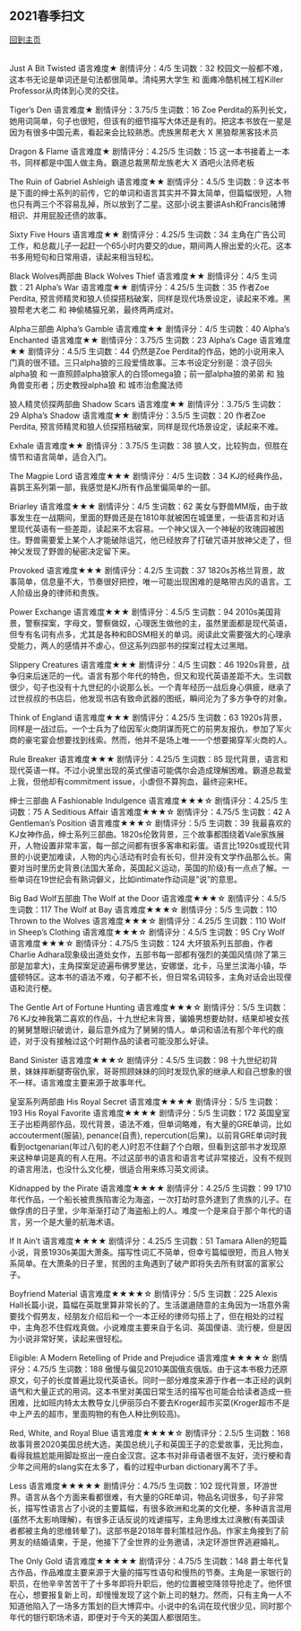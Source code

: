 ## 2021春季扫文
[回到主页](https://boheme130.github.io/Fiction.git.io/)
<br>
<br>

Just A Bit Twisted 
	语言难度★
	剧情评分：4/5
	生词数：32
校园文一般都不难，这本书无论是单词还是句法都很简单。清纯男大学生 和 面瘫冷酷机械工程Killer Professor从肉体到心灵的交往。	


Tiger’s Den
	语言难度★
	剧情评分：3.75/5
	生词数：16
Zoe Perdita的系列长文，她用词简单，句子也很短，但该有的细节描写大体还是有的。把这本书放在一星是因为有很多中国元素，看起来会比较熟悉。虎族黑帮老大 X 黑狼帮黑客技术员


Dragon & Flame
	语言难度★
	剧情评分：4.25/5
	生词数：15
这一本书接着上一本书，同样都是中国人做主角。霸道总裁黑帮龙族老大 X 酒吧火法师老板


The Ruin of Gabriel Ashleigh
	语言难度★★
	剧情评分：4.5/5
	生词数：9
这本书是下面的绅士系列的前传，它的单词和语言其实并不算太简单，但篇幅很短，人物也只有两三个不容易乱掉，所以放到了二星。这部小说主要讲Ash和Francis赌博相识、并用屁股还债的故事。


Sixty Five Hours
	语言难度★★
	剧情评分：4.25/5
	生词数：34
主角在广告公司工作，和总裁儿子一起赶一个65小时内要交的due，期间两人擦出爱的火花。这本书多用短句和日常用语，读起来相当轻松。


Black Wolves两部曲
Black Wolves Thief
	语言难度★★
	剧情评分：4/5
	生词数：21
Alpha’s War
	语言难度★★
	剧情评分：4.25/5
	生词数：35
作者Zoe Perdita, 预言师精灵和狼人侦探搭档破案，同样是现代场景设定，读起来不难。黑狼帮老大老二 和 神偷橘猫兄弟，最终两两成对。


Alpha三部曲
Alpha’s Gamble
	语言难度★★
	剧情评分：4/5
	生词数：40
Alpha’s Enchanted
	语言难度★★
	剧情评分：3.75/5
	生词数：23
Alpha’s Cage
	语言难度★★
	剧情评分：4.5/5
	生词数：44
仍然是Zoe Perdita的作品，她的小说用来入门真的很不错。三只alpha狼的三段爱情故事。三本书设定分别是：浪子回头alpha狼 和 一直照顾alpha狼家人的白领omega狼；前一部alpha狼的弟弟 和 独角兽变形者；历史教授alpha狼 和 城市治愈魔法师


狼人精灵侦探两部曲
Shadow Scars
	语言难度★★
	剧情评分：3.75/5
	生词数：29
Alpha’s Shadow
	语言难度★★
	剧情评分：3.5/5
	生词数：20
作者Zoe Perdita, 预言师精灵和狼人侦探搭档破案，同样是现代场景设定，读起来不难。


Exhale
	语言难度★★
	剧情评分：3.75/5
	生词数：38
狼人文，比较狗血，但胜在情节和语言简单，适合入门。


The Magpie Lord
	语言难度★★★
	剧情评分：4/5
	生词数：34
KJ的经典作品，喜鹊王系列第一部，我感觉是KJ所有作品里偏简单的一部。


Briarley
	语言难度★★★
	剧情评分：4/5
	生词数：62
美女与野兽MM版，由于故事发生在一战期间，里面的野兽还是在1810年就被困在城堡里，一些语言和对话里现代英语有一些差距，读起来不太容易。一个神父误入一个神秘的玫瑰园被困住。野兽需要爱上某个人才能破除诅咒，他已经放弃了打破咒语并放神父走了，但神父发现了野兽的秘密决定留下来。


Provoked
	语言难度★★★
	剧情评分：4.2/5
	生词数：37
1820s苏格兰背景，故事简单，信息量不大，节奏很好把控，唯一可能出现困难的是略带古风的语言。工人阶级出身的律师和贵族。


Power Exchange
	语言难度★★★
	剧情评分：4.5/5
	生词数：94
2010s美国背景，警察探案，字母文，警察做奴，心理医生做他的主，虽然里面都是现代英语，但专有名词有点多，尤其是各种和BDSM相关的单词。阅读此文需要强大的心理承受能力，两人的感情并不虐心，但这系列四部书的探案过程太过黑暗。


Slippery Creatures
	语言难度★★★
	剧情评分：4/5
	生词数：46
1920s背景，战争归来后迷茫的一代。语言有那个年代的特色，但又和现代英语差距不大。生词数很少，句子也没有十九世纪的小说那么长。一个青年经历一战后身心俱疲，继承了过世叔叔的书店后，他发现书店有致命武器的图纸，瞬间沦为了多方争夺的对象。


Think of England
	语言难度★★★
	剧情评分：4.25/5
	生词数：63
1920s背景，同样是一战过后。一个士兵为了给因军火商阴谋而死亡的前男友报仇，参加了军火商的豪宅宴会想要找到线索。然而，他并不是场上唯一一个想要揭穿军火商的人。


Rule Breaker
	语言难度★★★
	剧情评分：4.25/5
	生词数：85
现代背景，语言和现代英语一样。不过小说里出现的英式俚语可能偶尔会造成理解困难。霸道总裁爱上我，但他却有commitment issue，小虐但不算狗血，最终迎来HE。


绅士三部曲
A Fashionable Indulgence
	语言难度★★★☆
	剧情评分：4.25/5
	生词数：75
A Seditious Affair
	语言难度★★★☆
	剧情评分：4.75/5
	生词数：42
A Gentleman’s Position
	语言难度★★★☆
	剧情评分：5/5
	生词数：39
我最喜欢的KJ女神作品，绅士系列三部曲。1820s伦敦背景，三个故事都围绕着Vale家族展开，人物设置非常丰富，每一部之间都有很多客串和彩蛋。语言比1920s或现代背景的小说更加难读，人物的内心活动有时会有长句，但并没有文学作品那么长。需要对当时里历史背景(法国大革命，英国起义运动，英国的阶级)有一点点了解。一些单词在19世纪会有熟词僻义，比如intimate作动词是”说”的意思。


Big Bad Wolf五部曲
The Wolf at the Door
	语言难度★★★☆
	剧情评分：4.5/5
	生词数：117
The Wolf at Bay
	语言难度★★★☆
	剧情评分：5/5
	生词数：110
Thrown to the Wolves
	语言难度★★★☆
	剧情评分：4.25/5
	生词数：110
Wolf in Sheep’s Clothing
	语言难度★★★☆
	剧情评分：4.5/5
	生词数：95
Cry Wolf
	语言难度★★★☆
	剧情评分：4.75/5
	生词数：124
大坏狼系列五部曲，作者Charlie Adhara现象级出道处女作，五部书每一部都有强烈的美国风情(除了第三部是加拿大)，主角探案足迹遍布佛罗里达，安娜堡，北卡，马里兰滨海小镇，华盛顿特区。这本书的语法不难，句子都不长，但日常名词较多，主角对话会出现俚语和流行梗。


The Gentle Art of Fortune Hunting
	语言难度★★★☆
	剧情评分：5/5
	生词数：76
KJ女神我第二喜欢的作品，十九世纪末背景，骗婚男想要劫财，结果却被女孩的舅舅慧眼识破诡计，最后意外成为了舅舅的情人。单词和语法有那个年代的痕迹，对于没有接触过这个时期作品的读者可能没那么好读。


Band Sinister
	语言难度★★★☆
	剧情评分：4.5/5
	生词数：98
十九世纪初背景，妹妹摔断腿寄宿仇家，哥哥照顾妹妹的同时发现仇家的继承人和自己想象的很不一样。语言难度主要来源于故事年代。


皇室系列两部曲
His Royal Secret
	语言难度★★★★
	剧情评分：5/5
	生词数：193
His Royal Favorite
	语言难度★★★★
	剧情评分：5/5
	生词数：172
英国皇室王子出柜两部作品，现代背景，语法不难，但单词略难，有大量的GRE单词，比如accouterment(服装), penance(自责), repercution(后果)。以前背GRE单词时我看到octgenarian(年过八旬的老人)时忍不住翻了个白眼，但看到这部书才发现原来这种单词是真的有人在用。不过这部书的语言和语言考试非常接近，没有不规则的语言用法，也没什么文化梗，很适合用来练习英文阅读。


Kidnapped by the Pirate
	语言难度★★★★
	剧情评分：4.25/5
	生词数：99
1710年代作品，一个船长被贵族陷害沦为海盗，一次打劫时意外逮到了贵族的儿子。在做俘虏的日子里，少年渐渐打动了海盗船上的人。难度一个是来自于那个年代的语言，另一个是大量的航海术语。


If It Ain’t
	语言难度★★★★
	剧情评分：4.25/5
	生词数：51
Tamara Allen的短篇小说，背景1930s美国大萧条。描写性词汇不简单，但幸亏篇幅很短，而且人物关系简单。在大萧条的日子里，贫困的主角遇到了破产即将失去所有财富的富家公子。


Boyfriend Material
	语言难度★★★★☆
	剧情评分：5/5
	生词数：225
Alexis Hall长篇小说，篇幅在英耽里算非常长的了。生活邋遢随意的主角因为一场意外需要找个假男友，经朋友介绍后和一个一本正经的律师勾搭上了，但在相处的过程中，主角忍不住假戏真做。小说难度主要来自于名词、英国俚语、流行梗，但是因为小说非常好笑，读起来很轻松。


Eligible: A Modern Retelling of Pride and Prejudice
	语言难度★★★★☆
	剧情评分：4.75/5
	生词数：188
傲慢与偏见2010美国俄亥俄版。由于这本书极力还原原文，句子的长度普遍比现代英语长。同时一部分难度来源于作者一本正经的讽刺语气和大量正式的用词。这本书里对美国日常生活的描写也可能会给读者造成一些困难，比如班内特太太教导女儿伊丽莎白不要去Kroger超市买菜(Kroger超市不是中上产去的超市，里面购物的有色人种比例较高)。


Red, White, and Royal Blue
	语言难度★★★★☆
	剧情评分：2.5/5
	生词数：168
故事背景2020美国总统大选，美国总统儿子和英国王子的恋爱故事，无比狗血，看得我尴尬能用脚趾抠出一座白金汉宫。这本书对非母语者很不友好，流行梗和青少年之间用的slang实在太多了，看的过程中urban dictionary离不了手。


Less
	语言难度★★★★★
	剧情评分：4.75/5
	生词数：102
现代背景，环游世界。语言从各个方面来看都很难，有大量的GRE单词，物品名词很多，句子非常长，描写性语言占了小说的主要篇幅，有很多欧洲和北美的文化梗，多种语言混用(虽然不太影响理解)，有很多正话反说的戏谑描写，主角思维太过涣散(有美国读者都被主角的思维转晕了)。这部书是2018年普利策桂冠作品。作家主角接到了前男友的结婚请柬，于是，他接下了全世界的业务邀请，决定环游世界逃避婚礼。


The Only Gold
	语言难度★★★★★
	剧情评分：4.75/5
	生词数：148
爵士年代复古作品，作品难度主要来源于大量的描写性语句和慢热的节奏。主角是一家银行的职员，在他辛辛苦苦干了十多年即将升职后，他的位置被空降领导抢走了。他怀恨在心，想要报复新上司，却慢慢发现了这个新上司的魅力。然而，只有主角一人不知道他陷入了一场多方策划的巨大博弈中。小说中的名词在现代很少见，同时那个年代的银行职场术语，即便对于今天的美国人都很陌生。
